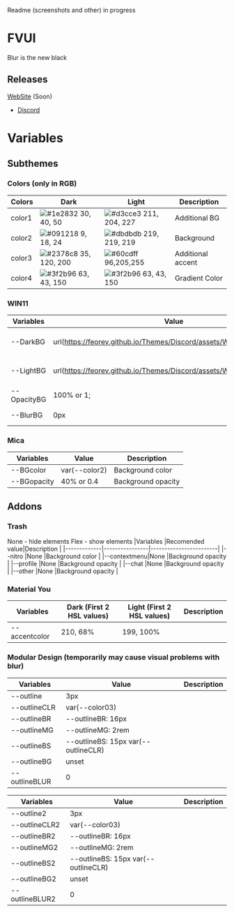 Readme (screenshots and other) in progress



# FVUI

Blur is the new black


## Releases
   [WebSite](https://feorev.github.io/) (Soon)
 - [Discord](https://betterdiscord.app/theme/FVUI)

# Variables

## Subthemes 

### Colors (only in RGB)
|Colors     |Dark       |Light      |Description|
|-----------|-----------|-----------|-----------|
| color1    | ![#1e2832](https://via.placeholder.com/10/1e2832?text=+) 30, 40, 50 | ![#d3cce3](https://via.placeholder.com/10/d3cce3?text=+)  211, 204, 227 |Additional BG|
| color2    | ![#091218](https://via.placeholder.com/10/091218?text=+) 9, 18, 24 | ![#dbdbdb](https://via.placeholder.com/10/dbdbdb?text=+) 219, 219, 219 |Background|
| color3    | ![#2378c8](https://via.placeholder.com/10/2378c8?text=+) 35, 120, 200 | ![#60cdff](https://via.placeholder.com/10/60cdff?text=+) 96,205,255 |Additional accent|
| color4    | ![#3f2b96](https://via.placeholder.com/10/3f2b96?text=+) 63, 43, 150 | ![#3f2b96](https://via.placeholder.com/10/3f2b96?text=+) 63, 43, 150 |Gradient Color|

### WIN11

|Variables  |Value                                                                     |Description             |
|-----------|--------------------------------------------------------------------------|------------------------|
|--DarkBG   |url(https://feorev.github.io/Themes/Discord/assets/Wallpapers/dark.avif); |Link to background image|
|--LightBG  |url(https://feorev.github.io/Themes/Discord/assets/Wallpapers/light.avif);|Link to background image|
|--OpacityBG|100% or 1;                                                                |Background opacity      |
|--BlurBG   |0px                                                                       |Background blur         |

### Mica

|Variables  |Value        |Description             |
|-----------|-------------|------------------------|
|--BGcolor  |var(--color2)|Background color        |
|--BGopacity|40% or 0.4   |Background opacity      |

## Addons

### Trash

None - hide elements
Flex - show elements
|Variables    |Recomended value|Description             |
|-------------|----------------|------------------------|
|--nitro      |None            |Background color        |
|--contextmenu|None            |Background opacity      |
|--profile    |None            |Background opacity      |
|--chat       |None            |Background opacity      |
|--other      |None            |Background opacity      |

### Material You
|Variables     |Dark (First 2 HSL values)|Light (First 2 HSL values)|Description|
|--------------|-------------------------|--------------------------|-----------|
|--accentcolor |210, 68%                 |199, 100%                 |           |

### Modular Design (temporarily may cause visual problems with blur)

|Variables     |Value                              |Description             |
|--------------|-----------------------------------|------------------------|
|--outline     |3px                                ||
|--outlineCLR  |var(--color03)                     ||
|--outlineBR   |--outlineBR: 16px                  ||
|--outlineMG   |--outlineMG: 2rem                  ||
|--outlineBS   |--outlineBS: 15px var(--outlineCLR)||
|--outlineBG   |unset                              ||
|--outlineBLUR |0                                  ||

|Variables     |Value                              |Description             |
|--------------|-----------------------------------|------------------------|
|--outline2    |3px                                ||
|--outlineCLR2 |var(--color03)                     ||
|--outlineBR2  |--outlineBR: 16px                  ||
|--outlineMG2  |--outlineMG: 2rem                  ||
|--outlineBS2  |--outlineBS: 15px var(--outlineCLR)||
|--outlineBG2  |unset                              ||
|--outlineBLUR2|0                                  ||

